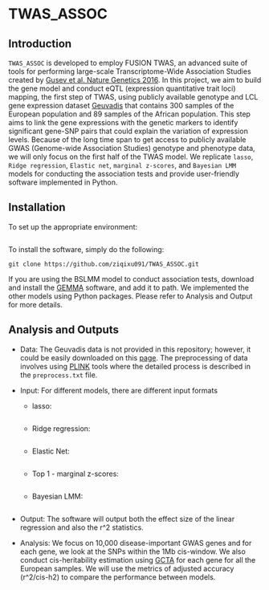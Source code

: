 # TWAS_ASSOC

## Introduction
  `TWAS_ASSOC` is developed to employ FUSION TWAS, an advanced suite of tools for performing large-scale Transcriptome-Wide Association Studies created by [Gusev et al. Nature Genetics 2016](https://www.nature.com/articles/ng.3506). In this project, we aim to build the gene model and conduct eQTL (expression quantitative trait loci) mapping, the first step of TWAS, using publicly available genotype and LCL gene expression dataset [Geuvadis](https://www.internationalgenome.org/data-portal/data-collection/geuvadis) that contains 300 samples of the European population and 89 samples of the African population. This step aims to link the gene expressions with the genetic markers to identify significant gene-SNP pairs that could explain the variation of expression levels. Because of the long time span to get access to publicly available GWAS (Genome-wide Association Studies) genotype and phenotype data, we will only focus on the first half of the TWAS model. We replicate `lasso`, `Ridge regression`, `Elastic net`, `marginal z-scores`, and `Bayesian LMM` models for conducting the association tests and provide user-friendly software implemented in Python. 


## Installation
To set up the appropriate environment:
```

```
To install the software, simply do the following:
```
git clone https://github.com/ziqixu091/TWAS_ASSOC.git
```
If you are using the BSLMM model to conduct association tests, download and install the [GEMMA](https://xiangzhou.github.io/software/) software, and add it to path. 
We implemented the other models using Python packages. Please refer to Analysis and Output for more details.

## Analysis and Outputs
- Data: The Geuvadis data is not provided in this repository; however, it could be easily downloaded on this [page](https://www.ebi.ac.uk/biostudies/arrayexpress/studies/E-GEUV-1?query=GEUVADIS). The preprocessing of data involves using [PLINK](https://www.cog-genomics.org/plink/) tools where the detailed process is described in the `preprocess.txt` file. 

- Input: For different models, there are different input formats
  * lasso:
  ```

  ```
  * Ridge regression:
  ```

  ```
  * Elastic Net:
  ```

  ```
  * Top 1 - marginal z-scores:
  ```

  ```
  * Bayesian LMM:
  ```

  ```
  
- Output: The software will output both the effect size of the linear regression and also the r^2 statistics.
  
- Analysis: We focus on 10,000 disease-important GWAS genes and for each gene, we look at the SNPs within the 1Mb cis-window. We also conduct cis-heritability estimation using [GCTA](https://yanglab.westlake.edu.cn/software/gcta/#Overview) for each gene for all the European samples. We will use the metrics of adjusted accuracy (r^2/cis-h2) to compare the performance between models. 


